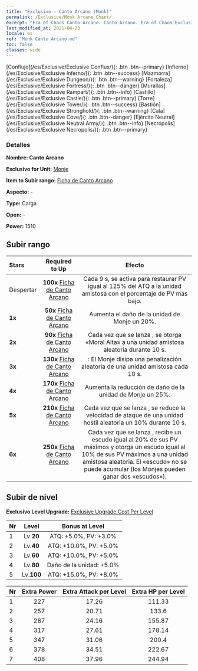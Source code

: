 ```yaml
---
title: "Exclusivo - Canto Arcano (Monk)"
permalink: /Exclusive/Monk Arcane Chant/
excerpt: "Era of Chaos Canto Arcano. Canto Arcano. Era of Chaos Exclusivo Canto Arcano. Monje Exclusivo."
last_modified_at: 2021-04-23
locale: es
ref: "Monk Canto Arcano.md"
toc: false
classes: wide
---
```

 [Conflujo](/es/Exclusive/Exclusive Conflux/){: .btn .btn--primary} [Infierno](/es/Exclusive/Exclusive Inferno/){: .btn .btn--success} [Mazmorra](/es/Exclusive/Exclusive Dungeon/){: .btn .btn--warning} [Fortaleza](/es/Exclusive/Exclusive Fortress/){: .btn .btn--danger} [Murallas](/es/Exclusive/Exclusive Rampart/){: .btn .btn--info} [Castillo](/es/Exclusive/Exclusive Castle/){: .btn .btn--primary} [Torre](/es/Exclusive/Exclusive Tower/){: .btn .btn--success} [Bastión](/es/Exclusive/Exclusive Stronghold/){: .btn .btn--warning} [Cala](/es/Exclusive/Exclusive Cove/){: .btn .btn--danger} [Ejército Neutral](/es/Exclusive/Exclusive Neutral Army/){: .btn .btn--info} [Necrópolis](/es/Exclusive/Exclusive Necropolis/){: .btn .btn--primary} 

### Detalles
 **Nombre: Canto Arcano** 

 **Exclusivo for Unit:** [Monje](/es/units/Monk/) 

 **Item to Subir rango:** [Ficha de Canto Arcano](/ItemsES/con_915/)

 **Aspecto:** -

 **Type:** Carga

 **Open:** -

 **Power:** 1510

## Subir rango

  |     Stars    |  Required to Up | Efecto |
  |:-------------|:---------------:|:---------------:|
  |  Despertar  | **100x** [Ficha de Canto Arcano](/ItemsES/con_915/) | Cada 9 s, <Preaching> se activa para restaurar PV igual al 125% del ATQ a la unidad amistosa con el porcentaje de PV más bajo. |
  | **1x** <i class="fas fa-star"/> | **50x** [Ficha de Canto Arcano](/ItemsES/con_915/) | Aumenta el daño de la unidad de Monje un 20%. |
  | **2x** <i class="fas fa-star"/> | **90x** [Ficha de Canto Arcano](/ItemsES/con_915/) | Cada vez que se lanza <Preaching>, se otorga «Moral Alta» a una unidad amistosa aleatoria durante 10 s. |
  | **3x** <i class="fas fa-star"/> | **130x** [Ficha de Canto Arcano](/ItemsES/con_915/) | <Devotion>: El Monje disipa una penalización aleatoria de una unidad amistosa cada 10 s. |
  | **4x** <i class="fas fa-star"/> | **170x** [Ficha de Canto Arcano](/ItemsES/con_915/) | Aumenta la reducción de daño de la unidad de Monje un 25%. |
  | **5x** <i class="fas fa-star"/> | **210x** [Ficha de Canto Arcano](/ItemsES/con_915/) | Cada vez que se lanza <Preaching>, se reduce la velocidad de ataque de una unidad hostil aleatoria un 10% durante 10 s. |
  | **6x** <i class="fas fa-star"/> | **250x** [Ficha de Canto Arcano](/ItemsES/con_915/) | Cada vez que se lanza <Devotion>, recibe un escudo igual al 20% de sus PV máximos y otorga un escudo igual al 10% de sus PV máximos a una unidad amistosa aleatoria. El «escudo» no se puede acumular (los Monjes pueden ganar dos «escudos»). |


## Subir de nivel
 **Exclusivo Level Upgrade:** [Exclusive Upgrade Cost Per Level](/Exclusive/ExclusiveUpgradeCostPerLevel/)

  |  Nr  |   Level  | Bonus at Level |
  |:-----|:--------:|:--------------:|
  | 1 | Lv.**20** | ATQ: +5.0%, PV: +3.0% |
  | 2 | Lv.**40** | ATQ: +10.0%, PV: +5.0% |
  | 3 | Lv.**60** | ATQ: +10.0%, PV: +5.0% |
  | 4 | Lv.**80** | Daño de la unidad: +5.0% |
  | 5 | Lv.**100** | ATQ: +15.0%, PV: +8.0% |


  |  Nr  |  Extra Power | Extra Attack per Level | Extra HP per Level |
  |:-----|:--------:|:--------:|:--------:|
  | 1 | 227 | 17.26 | 111.33 |
  | 2 | 257 | 20.71 | 133.6 |
  | 3 | 287 | 24.16 | 155.87 |
  | 4 | 317 | 27.61 | 178.14 |
  | 5 | 347 | 31.06 | 200.4 |
  | 6 | 378 | 34.51 | 222.67 |
  | 7 | 408 | 37.96 | 244.94 |



